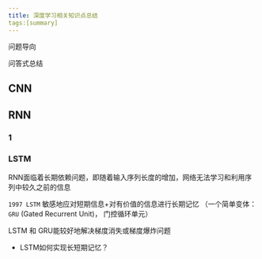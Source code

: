 ```yaml
---
title: 深度学习相关知识点总结
tags:[summary]
---
```


问题导向

问答式总结

<!-- more -->

## CNN





## RNN

### 1

### LSTM

RNN面临着长期依赖问题，即随着输入序列长度的增加，网络无法学习和利用序列中较久之前的信息

`1997 LSTM` 敏感地应对短期信息+对有价值的信息进行长期记忆 （一个简单变体：`GRU` (Gated Recurrent Unit)， 门控循环单元）

LSTM 和 GRU能较好地解决梯度消失或梯度爆炸问题

- LSTM如何实现长短期记忆？
  